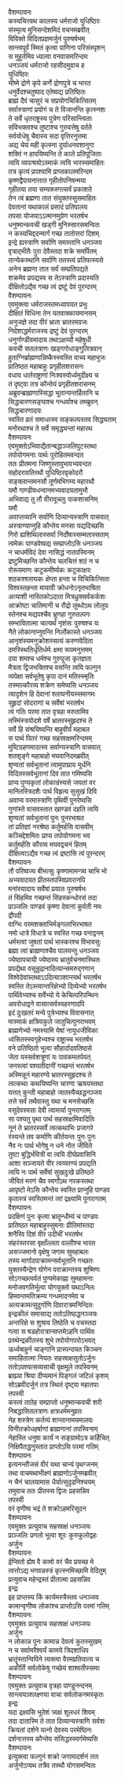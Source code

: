 वैशम्पायनः  
कस्यचित्त्वथ कालस्य धर्मराजो युधिष्ठिरः  
संस्मृत्य मुनिसन्देशमिदं वचनमब्रवीत्  
विविक्ते विदितप्रज्ञमर्जुनं पुरुषर्षभम्  
सान्त्वपूर्वं स्मितं कृत्वा पाणिना परिसंस्पृशन्  
स मुहूर्तमिव ध्यात्वा वनवासमरिन्दमः  
धनञ्जयं धर्मराजो रहसीदमुवाच ह  
युधिष्ठिरः  
भीष्मे द्रोणे कृपे कर्णे द्रोणपुत्रे च भारत  
धनुर्वेदश्चतुष्पाद एतेष्वद्य प्रतिष्ठितः  
ब्राह्मं दैवं चासुरं च सप्रयोगचिकित्सितम्  
सर्वास्त्राणां प्रयोगं च ते विजानन्ति कृत्स्नशः  
ते सर्वे धृतराष्ट्रस्य पुत्रेण परिसान्त्विताः  
संविभक्ताश्च तुष्टाश्च गुरुवत्तेषु वर्तते  
सर्वयोधेषु चैवास्य सदा वृत्तिरनुत्तमा  
अद्य चेयं मही कृत्स्ना दुर्याधनवशानुगा  
शक्तिं न हापयिष्यन्ति ते काले प्रतिपूजिताः  
त्वयि व्यपाश्रयोऽस्माकं त्वयि भारस्समाहितः  
तत्र कृत्यं प्रपश्यामि प्राप्तकालमरिन्दम  
कृष्णद्वैपायनात्तात गृहीतोपनिषन्मया  
गृहीतया तया सम्यक्जगत्सर्वं प्रकाशते  
तेन त्वं ब्रह्मणा तात संयुक्तस्सुसमाहितः  
देवतानां यथाकालं प्रसादं प्रतिपालय  
तपसा योजयाऽऽत्मानमुग्रेण भरतर्षभ  
धनुष्मान्कवची खड्गी मुनिस्सारसमन्वितः  
न कस्यचिद्ददन्मार्गं गच्छ तातोत्तरां दिशम्  
इन्द्रे ह्यस्त्राणि सर्वाणि समस्तानि धनञ्जय  
वृत्राद्भीतैः पुरा देवैस्तदा शक्रे समर्पितम्  
तान्येकस्थानि सर्वाणि ततस्त्वं प्रतिपत्स्यसे  
अनेन ब्रह्मणा तात सर्वं सम्प्रतिपद्यते  
शक्रमेव प्रपद्यस्व स तेऽस्त्राणि प्रदास्यति  
दीक्षितोऽद्यैव गच्छ त्वं द्रष्टुं देवं पुरन्दरम्  
वैशम्पायनः  
एवमुक्त्वा धर्मराजस्तमध्यापयत प्रभुः  
दीक्षितं विधिना तेन यतवाक्कायमानसम्  
अनुजज्ञे तदा वीरं भ्राता भ्रातरमग्रजः  
निदेशाद्धर्मराजस्य द्रष्टुं देवं पुरन्दरम्  
धनुर्गाण्डीवमादाय तथाऽक्षय्यौ महेषुधी  
कवची सतलत्राणः खड्गगोधाङ्गुलित्रवान्  
हुताग्निर्ब्राह्मणान्निष्कैस्स्वस्ति वाच्य महाभुजः  
प्रातिष्ठत महाबाहुः प्रगृहीतशरासनः  
वधाय धार्तराष्ट्राणां निःश्वस्योर्ध्वमुदीक्ष्य च  
तं दृष्ट्वा तत्र कौन्तेयं प्रगृहीतशरासनम्  
अब्रुवन्ब्राह्मणास्सिद्धा भूतान्यन्तर्हितानि च  
सिद्धचारणसङ्घाश्च गन्धर्वाश्च तमब्रुवन्  
सिद्धचारणादयः  
स्वस्ति व्रतं समाधत्स्व सङ्कल्पस्तव सिद्ध्यताम्  
मनोरथाश्च ते सर्वे समृद्ध्यन्तां महारथ  
वैशम्पायनः  
एवमुक्तोऽभिवाद्यैतान्बद्धाञ्जलिपुटस्तथा  
तपोयोगमनाः पार्थः पुरोहितमवन्दत  
ततः प्रीतमना जिष्णुस्तावुभावभ्यवन्दत  
सहोदरावतिरथौ युधिष्ठिरवृकोदरौ  
सङ्क्लान्तमनसौ तूर्णमभिगम्य महारथौ  
यमौ गाण्डीवधन्वानमभ्यवादयतामुभौ  
अभिवाद्य तु तौ वीरावूचतुः पाकशासनिम्  
यमौ  
अवाप्तव्यानि सर्वाणि दिव्यान्यस्त्राणि वासवात्  
अस्त्राण्याप्नुहि कौन्तेय मनसा यद्यदिच्छसि  
गिरो ह्यशिथिलास्सर्वा निर्दोषास्सम्मतास्सताम्  
त्वमेकः पाण्डवेष्वद्य सम्प्राप्तोऽसि धनञ्जय  
न चाधर्मविदं देवा नासिद्धं नातपस्विनम्  
द्रष्टुमिच्छन्ति कौन्तेय चलचित्तं शठं न च  
रोरूयमाणः कटुकमीर्ष्यकः कटुकाक्षरः  
शठकश्श्लाघकः क्षेप्ता हन्ता च विचिकित्सिता  
विश्वस्तहन्ता मायावी क्रोधनोऽनृतभाषिता  
अत्याशी नास्तिकोऽदाता मित्रध्रुक्सर्वकर्कशः  
आक्रोष्टा चातिमानी च रौद्रो लुब्धोऽथ लोलुपः  
स्तेनश्च मद्यपश्चैव भ्रूणहा गुरुतल्पगः  
सम्भावितात्मा चात्यर्थं नृशंसः पुरुषश्च यः  
नैते लोकानाप्नुवन्ति निर्लोकास्ते धनञ्जय  
आनृशंस्यमनुक्रोशस्सत्यं करुणवेदिता  
दमस्स्थितिर्धृतिर्धर्मः क्षमा रूपमनुत्तमम्  
दया शमश्च धर्मश्च गुरुपूजा कृतज्ञता  
मैत्रता द्विजभक्तिश्च वसन्ति त्वयि फल्गुन  
व्यपेक्षा सर्वभूतेषु कृपा दानं मतिस्स्मृतिः  
तस्मात्कौरव्य शक्रेण समेष्यसि धनञ्जय  
त्वादृशेन हि देवानां श्लाघनीयस्समागमः  
सुहृदां सोदराणां च सर्वेषां भरतर्षभ  
त्वं गतिः परमा तात वृत्रहा मरुतामिव  
तस्मिंस्त्रयोदशे वर्षे भ्रातरस्सुहृदश्च ते  
सर्वे हि संश्रयिष्यन्ति बाहुवीर्यं महाबल  
स पार्थ पितरं गच्छ सहस्राक्षमरिन्दमम्  
मुष्टिग्रहणमादत्स्व सर्वाण्यस्त्राणि वासवात्  
शतशृङ्गे महाबाहो मघवानिदमब्रवीत्  
शृण्वतां सर्वभूतानां त्वामुपाघ्राय मूर्धनि  
विदितस्सर्वभूतानां दिवं तात गमिष्यसि  
प्राप्य पुण्यकृतां लोकान्रंस्यसे जयतां वर  
मानितस्त्रिदशैः पार्थ विहृत्य सुसुखं दिवि  
अवाप्य परमास्त्राणि पृथिवीं पुनरेष्यसि  
गुणांस्ते वासवस्तात खाण्डवं दहति त्वयि  
शृण्वतां सर्वभूतानां पुनः पुनरभाषत  
तां प्रतिज्ञां नरश्रेष्ठ कर्तुमर्हसि वासवीम्  
कञ्चिद्देशमितः प्राप्य तपोयोगमना भव  
कर्तुमर्हसि कौरव्य मघवद्वचनं हितम्  
दीक्षित्वाऽद्यैव गच्छ त्वं द्रष्टासि त्वं पुरन्दरम्  
वैशम्पायनः  
तौ परिष्वज्य बीभत्सुः कृष्णामामन्त्र्य चाभि भो  
अभ्यवादयत प्रीतस्तपस्विप्रवरानपि  
मनांस्यादाय सर्वेषां प्रयातः पुरुषर्षभः  
तं सिंहमिव गच्छन्तं सिंहस्कन्धोरसं तदा  
प्राञ्जलिः पाण्डवं कृष्णा देवानां कुर्वती नमः  
द्रौपदी  
वाग्भिः परमशक्ताभिर्मङ्गलाभिरभाषत  
नमो धात्रे विधात्रे च स्वस्ति गच्छ वनाद्वनम्  
धर्मस्त्वां जुषतां पार्थ भास्करश्च विभावसुः  
ब्रह्मा त्वां ब्राह्मणाश्चैव पालयन्तु धनञ्जय  
ज्येष्ठापचायी ज्येष्ठस्य भ्रातुर्वचनमास्थितः  
प्रपद्येथा वसून्रुद्रानादित्यान्समरुद्गणान्  
विश्वेदेवांस्तथाऽऽदित्याञ्शान्त्यर्थं भरतर्षभ  
स्वस्ति तेऽस्त्वान्तरिक्षेभ्यो दिव्येभ्यो भरतर्षभ  
पार्थिवेभ्यश्च सर्वेभ्यो ये केचित्परिपन्थिनः  
अवरोधाद्वने वासात्सर्वस्वहरणादपि  
इदं दुःखतरं मन्ये पुत्रेभ्यश्च विवासनात्  
मास्माकं क्षत्रियकुले जातुचित्पुनराभवम्  
ब्राह्मणेभ्यो नमस्यामि येषां नायुधजीविका  
ध्वंसितस्स्वगृहेभ्यश्च राष्ट्राच्च भरतर्षभ  
वने प्रतिष्ठितो भूत्वा सौहार्दादवतिष्ठसे  
जेता यस्सर्वशत्रूणां यः पावकमतर्पयत्  
जनस्त्वां पश्यतीदानीं गच्छन्तं भरतर्षभ  
अस्मिन्नूनं महारण्ये भ्रातरस्सुहृदश्च ते  
त्वत्कथाः कथयिष्यन्ति चारणा ऋषयस्तथा  
यत्तत् कुन्ती महाबाहो जातस्यैच्छद्धनञ्जय  
तत्ते सर्वं तथैवास्तु यथा च मनसेच्छसि  
वसुदेवस्वसा देवी त्वामार्या पुनरागतम्  
सा पश्यतु पृथा पार्थ सहस्राक्षमिवादितिः  
नूनं ते भ्रातरस्सर्वे त्वत्कथाभिः प्रजागरे  
रंस्यन्ते तव कर्माणि कीर्तयन्तः पुनः पुनः  
नैव नः पार्थ भोगेषु न धने नोत जीविते  
तुष्टा बुद्धिर्भवित्री वा त्वयि दीर्घप्रवासिनि  
आशा सञ्जायते वीर त्वय्यरण्यं प्रपद्यति  
त्वयि नः पार्थ सर्वेषां सुखदुःखे प्रतिष्ठते  
जीवितं मरणं चैव स्वर्गोऽथ नरकस्तथा  
आपृष्टो मेऽसि कौन्तेय स्वस्ति प्राप्नुहि पाण्डव  
कृतास्त्रं स्वस्तिमन्तं त्वां द्रक्ष्यामि पुनरागतम्  
वैशम्पायनः  
प्रदक्षिणं पुनः कृत्वा भ्रातॄन्धौम्यं च पाण्डवः  
प्रातिष्ठत महाबाहुस्सुमनाः प्रीतिमांस्तदा  
शनैरिव दिशं वीर उदीचीं भरतर्षभ  
संहरंस्तरसा वृक्षाँल्लता वल्लीश्च भारत  
असज्जमानो वृक्षेषु जगाम सुमहाबलः  
तस्य मार्गादपाक्रामन्सर्वभूतानि गच्छतः  
युक्तस्यैन्द्रेण योगेन पराक्रान्तस्य शुष्मिणः  
सोऽगच्छत्पर्वतं पुण्यमेकाह्ना सुमहामनाः  
मनोजवगतिर्भूत्वा योगयुक्तो यथाऽनिलः  
हिमवन्तमतिक्रम्य गन्धमादनमेव च  
अत्यक्रामत्सुदुर्गाणि दिवारात्रमनिन्दितः  
इन्द्रकीलं समासाद्य ततोऽतिष्ठद्धनञ्जयः  
अन्तरिक्षे स शुश्राव तिष्ठेति च वचस्तदा  
गत्वा स षडहोरात्रान्सप्तमेऽहनि पार्थिवः  
प्रस्थेन्द्रकीलस्य शुभे तपोयोगपरोऽभवत्  
ऊर्ध्वबाहुर्न चाङ्गानि प्रास्पन्दयत किञ्चन  
समाहितात्मा नियतः सहस्राक्षसुतोऽर्जुनः  
ततोऽपश्यत्सव्यसाची वृक्षमूले तपस्विनम्  
ब्राह्म्या श्रिया दीप्यमानं पिङ्गलं जटिलं कृशम्  
सोऽब्रवीदर्जुनं तत्र स्थितं दृष्ट्वा महातपाः  
तपस्वी  
कस्त्वं तातेह सम्प्राप्तो धनुष्मान्कवची शरी  
निबद्धासितलत्राणः क्षत्रधर्ममनुव्रतः  
नेह शस्त्रेण कर्तव्यं शान्तानामयमालयः  
विनीतक्रोधहर्षाणां ब्राह्मणानां तपस्विनाम्  
नेहास्ति धनुषा कार्यं न सङ्ग्रामोऽत्र कर्हिचित्  
निक्षिपैतद्धनुस्तात प्राप्तोऽसि परमां गतिम्  
वैशम्पायनः  
इत्यनन्तौजसं वीरं यथा चान्यं पृथग्जनम्  
तथा वाचमथाभीक्ष्णं ब्राह्मणोऽर्जुनमब्रवीत्  
न चैनं चालयामास धैर्यात्सुदृढनिश्चयम्  
तमुवाच ततः प्रीतस्स द्विजः प्रहसन्निव  
तपस्वी  
वरं वृणीष्व भद्रं ते शक्रोऽहमरिसूदन  
वैशम्पायनः  
एवमुक्तः प्रत्युवाच सहस्राक्षं धनञ्जयः  
प्राञ्जलिः प्रणतो भूत्वा शूरः कुरुकुलोद्वहः  
अर्जुनः  
वैशम्पायनः  
ईप्सितो ह्येष वै कामो वरं चैव प्रयच्छ मे  
त्वत्तोऽद्य भगवन्नस्त्रं कृत्स्नमिच्छामि वेदितुम्  
प्रत्युवाच महेन्द्रस्तं प्रीतात्मा प्रहसन्निव  
इन्द्रः  
इह प्राप्तस्य किं कार्यमस्त्रैस्तव धनञ्जय  
कामान्वृणीष्व लोकांश्च प्राप्तोऽसि परमां गतिम्  
वैशम्पायनः  
एवमुक्तः प्रत्युवाच सहस्राक्षं धनञ्जयः  
अर्जुनः  
न लोकान्न पुनः कामान्न देवत्वं कुतस्सुखम्  
न च सर्वामरैश्वर्यं कामये त्रिदशाधिप  
भ्रातॄंस्तान्विपिने त्यक्त्वा वैरमप्रतियात्य च  
अकीर्तिं सर्वलोकेषु गच्छेयं शाश्वतीस्समाः  
वैशम्पायनः  
एवमुक्तः प्रत्युवाच वृत्रहा पाण्डुनन्दनम्  
सान्त्वयञ्श्लक्ष्णया वाचा सर्वलोकनमस्कृतः  
इन्द्रः  
यदा द्रक्ष्यसि भूतेशं त्र्यक्षं शूलधरं शिवम्  
तदा दातास्मि ते तात दिव्यान्यस्त्राणि सर्वशः  
क्रियतां दर्शने यत्नो देवस्य परमेष्ठिनः  
दर्शनात्तस्य कौन्तेय संसिद्धस्स्वर्गमेष्यसि  
वैशम्पायनः  
इत्युक्त्वा फल्गुनं शक्रो जगामादर्शनं ततः  
अर्जुनोऽप्यथ तत्रैव तस्थौ योगसमन्वितः  
